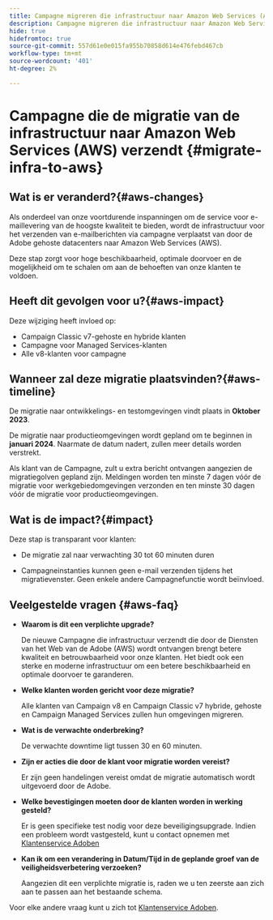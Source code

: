 ```yaml
---
title: Campagne migreren die infrastructuur naar Amazon Web Services (AWS) verzendt
description: Campagne migreren die infrastructuur naar Amazon Web Services (AWS) verzendt
hide: true
hidefromtoc: true
source-git-commit: 557d61e0e015fa955b70858d614e476febd467cb
workflow-type: tm+mt
source-wordcount: '401'
ht-degree: 2%

---
```



# Campagne die de migratie van de infrastructuur naar Amazon Web Services (AWS) verzendt {#migrate-infra-to-aws}

## Wat is er veranderd?{#aws-changes}

Als onderdeel van onze voortdurende inspanningen om de service voor e-maillevering van de hoogste kwaliteit te bieden, wordt de infrastructuur voor het verzenden van e-mailberichten via campagne verplaatst van door de Adobe gehoste datacenters naar Amazon Web Services (AWS).

Deze stap zorgt voor hoge beschikbaarheid, optimale doorvoer en de mogelijkheid om te schalen om aan de behoeften van onze klanten te voldoen.

## Heeft dit gevolgen voor u?{#aws-impact}

Deze wijziging heeft invloed op:

* Campaign Classic v7-gehoste en hybride klanten
* Campagne voor Managed Services-klanten
* Alle v8-klanten voor campagne

## Wanneer zal deze migratie plaatsvinden?{#aws-timeline}

De migratie naar ontwikkelings- en testomgevingen vindt plaats in **Oktober 2023**.

De migratie naar productieomgevingen wordt gepland om te beginnen in **januari 2024**. Naarmate de datum nadert, zullen meer details worden verstrekt.

Als klant van de Campagne, zult u extra bericht ontvangen aangezien de migratiegolven gepland zijn. Meldingen worden ten minste 7 dagen vóór de migratie voor werkgebiedomgevingen verzonden en ten minste 30 dagen vóór de migratie voor productieomgevingen.

## Wat is de impact?{#impact}

Deze stap is transparant voor klanten:

* De migratie zal naar verwachting 30 tot 60 minuten duren

* Campagneinstanties kunnen geen e-mail verzenden tijdens het migratievenster. Geen enkele andere Campagnefunctie wordt beïnvloed.


## Veelgestelde vragen {#aws-faq}

* **Waarom is dit een verplichte upgrade?**

  De nieuwe Campagne die infrastructuur verzendt die door de Diensten van het Web van de Adobe (AWS) wordt ontvangen brengt betere kwaliteit en betrouwbaarheid voor onze klanten. Het biedt ook een sterke en moderne infrastructuur om een betere beschikbaarheid en optimale doorvoer te garanderen.

* **Welke klanten worden gericht voor deze migratie?**

  Alle klanten van Campaign v8 en Campaign Classic v7 hybride, gehoste en Campaign Managed Services zullen hun omgevingen migreren.

* **Wat is de verwachte onderbreking?**

  De verwachte downtime ligt tussen 30 en 60 minuten.

* **Zijn er acties die door de klant voor migratie worden vereist?**

  Er zijn geen handelingen vereist omdat de migratie automatisch wordt uitgevoerd door de Adobe.

* **Welke bevestigingen moeten door de klanten worden in werking gesteld?**

  Er is geen specifieke test nodig voor deze beveiligingsupgrade. Indien een probleem wordt vastgesteld, kunt u contact opnemen met [Klantenservice Adoben](https://experienceleague.adobe.com/?support-solution=Campaign#support)


* **Kan ik om een verandering in Datum/Tijd in de geplande groef van de veiligheidsverbetering verzoeken?**

  Aangezien dit een verplichte migratie is, raden we u ten zeerste aan zich aan te passen aan het bestaande schema.


Voor elke andere vraag kunt u zich tot [Klantenservice Adoben](https://experienceleague.adobe.com/?support-solution=Campaign#support).
